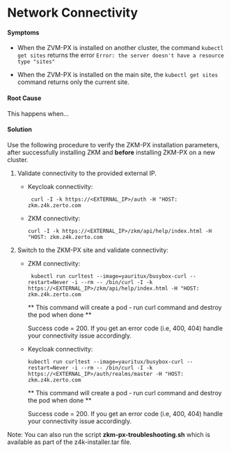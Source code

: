 # Network Connectivity

#### Symptoms

-   When the ZVM-PX is installed on another cluster, the command ```kubectl get sites``` returns the error ```Error: the server doesn't have a resource type "sites"```

-   When the ZVM-PX is installed on the main site, the ```kubectl get sites``` command returns only the current site.

#### Root Cause

This happens when...

#### Solution

Use the following procedure to verify the ZKM-PX installation parameters, after successfully installing ZKM and **before** installing ZKM-PX on a new cluster.

1.  Validate connectivity to the provided external IP.

    -  Keycloak connectivity:

       ```
        curl -I -k https://<EXTERNAL_IP>/auth -H "HOST: zkm.z4k.zerto.com    
        ```

    -  ZKM connectivity:

        ```
        curl -I -k https://<EXTERNAL_IP>/zkm/api/help/index.html -H "HOST: zkm.z4k.zerto.com
        ```

2.  Switch to the ZKM-PX site and validate connectivity:

    -  ZKM connectivity:
          
       ```
        kubectl run curltest --image=yauritux/busybox-curl --restart=Never -i --rm -- /bin/curl -I -k https://<EXTERNAL_IP>/zkm/api/help/index.html -H "HOST: zkm.z4k.zerto.com 
       ```

        ** This command will create a pod - run curl command and destroy the pod when done ** 

        Success code = 200. If you get an error code (i.e, 400, 404) handle your connectivity issue accordingly. 

    -   Keycloak connectivity:

        ```
        kubectl run curltest --image=yauritux/busybox-curl --restart=Never -i --rm -- /bin/curl -I -k https://<EXTERNAL_IP>/auth/realms/master -H "HOST: zkm.z4k.zerto.com
        ```

        ** This command will create a pod - run curl command and destroy the pod when done ** 

        Success code = 200. If you get an error code (i.e, 400, 404) handle your connectivity issue accordingly. 

<span class="Note">Note: You can also run the script **zkm-px-troubleshooting.sh** which is available as part of the z4k-installer.tar file.</span>
 

